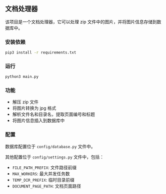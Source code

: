 ## 文档处理器

该项目是一个文档处理器，它可以处理 zip 文件中的图片，并将图片信息存储到数据库中。

### 安装依赖

```bash
pip3 install -r requirements.txt
```

### 运行

```bash
python3 main.py
```

### 功能

*   解压 zip 文件
*   将图片转换为 jpg 格式
*   解析文件名和目录名，提取页面编号和标题
*   将图片信息插入到数据库中

### 配置

数据库配置位于 `config/database.py` 文件中。

其他配置位于 `config/settings.py` 文件中，包括：

*   `FILE_PATH_PREFIX`: 文件路径前缀
*   `MAX_WORKERS`: 最大并发任务数
*   `TEMP_DIR_PREFIX`: 临时目录前缀
*   `DOCUMENT_PAGE_PATH`: 文档页面路径
